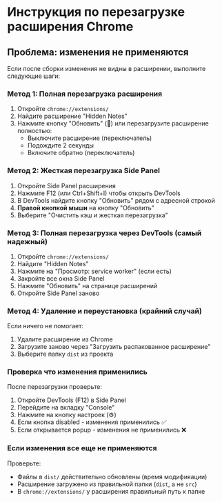 # Инструкция по перезагрузке расширения Chrome

## Проблема: изменения не применяются

Если после сборки изменения не видны в расширении, выполните следующие шаги:

### Метод 1: Полная перезагрузка расширения

1. Откройте `chrome://extensions/`
2. Найдите расширение "Hidden Notes"
3. Нажмите кнопку "Обновить" (🔄) или перезагрузите расширение полностью:
   - Выключите расширение (переключатель)
   - Подождите 2 секунды
   - Включите обратно (переключатель)

### Метод 2: Жесткая перезагрузка Side Panel

1. Откройте Side Panel расширения
2. Нажмите F12 (или Ctrl+Shift+I) чтобы открыть DevTools
3. В DevTools найдите кнопку "Обновить" рядом с адресной строкой
4. **Правой кнопкой мыши** на кнопку "Обновить"
5. Выберите "Очистить кэш и жесткая перезагрузка"

### Метод 3: Полная перезагрузка через DevTools (самый надежный)

1. Откройте `chrome://extensions/`
2. Найдите "Hidden Notes"
3. Нажмите на "Просмотр: service worker" (если есть)
4. Закройте все окна Side Panel
5. Нажмите "Обновить" на странице расширений
6. Откройте Side Panel заново

### Метод 4: Удаление и переустановка (крайний случай)

Если ничего не помогает:
1. Удалите расширение из Chrome
2. Загрузите заново через "Загрузить распакованное расширение"
3. Выберите папку `dist` из проекта

### Проверка что изменения применились

После перезагрузки проверьте:
1. Откройте DevTools (F12) в Side Panel
2. Перейдите на вкладку "Console"
3. Нажмите на кнопку настроек (⚙️)
4. Если кнопка disabled - изменения применились ✅
5. Если открывается popup - изменения не применились ❌

### Если изменения все еще не применяются

Проверьте:
- Файлы в `dist/` действительно обновлены (время модификации)
- Расширение загружено из правильной папки (`dist`, а не `src`)
- В `chrome://extensions/` у расширения правильный путь к папке

